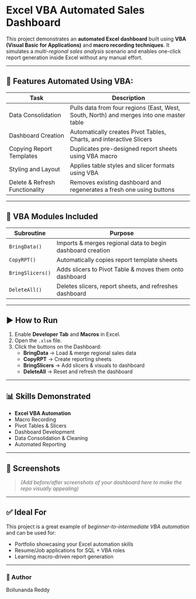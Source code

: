 # Excel VBA Automated Sales Dashboard

This project demonstrates an **automated Excel dashboard** built using **VBA (Visual Basic for Applications)** and **macro recording techniques**. It simulates a *multi-regional sales analysis* scenario and enables one-click report generation inside Excel without any manual effort.

---

## 🚀 Features Automated Using VBA:

| Task                                   | Description                                                                 |
|----------------------------------------|-----------------------------------------------------------------------------|
| Data Consolidation                     | Pulls data from four regions (East, West, South, North) and merges into one master table |
| Dashboard Creation                     | Automatically creates Pivot Tables, Charts, and interactive Slicers        |
| Copying Report Templates               | Duplicates pre-designed report sheets using VBA macro                      |
| Styling and Layout                     | Applies table styles and slicer formats using VBA                          |
| Delete & Refresh Functionality         | Removes existing dashboard and regenerates a fresh one using buttons       |

---

## 📂 VBA Modules Included

| Subroutine    | Purpose                                                     |
|---------------|-------------------------------------------------------------|
| `BringData()` | Imports & merges regional data to begin dashboard creation   |
| `CopyRPT()`   | Automatically copies report template sheets                 |
| `BringSlicers()` | Adds slicers to Pivot Table & moves them onto dashboard  |
| `DeleteAll()` | Deletes slicers, report sheets, and refreshes dashboard     |

---

## ▶️ How to Run

1. Enable **Developer Tab** and **Macros** in Excel.
2. Open the `.xlsm` file.
3. Click the buttons on the Dashboard:
   - **BringData** → Load & merge regional sales data
   - **CopyRPT** → Create reporting sheets
   - **BringSlicers** → Add slicers & visuals to dashboard
   - **DeleteAll** → Reset and refresh the dashboard

---

## 📊 Skills Demonstrated

- **Excel VBA Automation**
- Macro Recording
- Pivot Tables & Slicers
- Dashboard Development
- Data Consolidation & Cleaning
- Automated Reporting

---

## 📸 Screenshots

> *(Add before/after screenshots of your dashboard here to make the repo visually appealing)*

---

## ✅ Ideal For

This project is a great example of *beginner-to-intermediate VBA automation* and can be used for:
- Portfolio showcasing your Excel automation skills
- Resume/Job applications for SQL + VBA roles
- Learning macro-driven report generation

---

### 🔗 Author  
Bollunanda Reddy  

